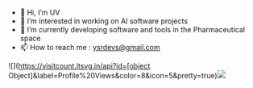 - 👋 Hi, I’m UV
- 👀 I’m interested in working on AI software projects
- 🌱 I’m currently developing software and tools in the Pharmaceutical space
- 📫 How to reach me : ysrdevs@gmail.com


![](https://visitcount.itsvg.in/api?id=[object Object]&label=Profile%20Views&color=8&icon=5&pretty=true)![](https://github-readme-stats.vercel.app/api?username=ysrdevs&theme=default&show_icons=true&hide_border=false&count_private=true)

<!---
ysrdevs/ysrdevs is a ✨ special ✨ repository because its `README.md` (this file) appears on your GitHub profile.
You can click the Preview link to take a look at your changes.
--->
